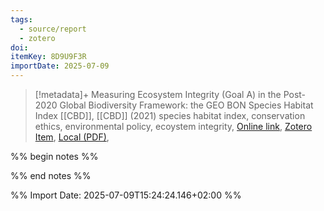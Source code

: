 ```yaml
---
tags:
  - source/report
  - zotero
doi: 
itemKey: 8D9U9F3R
importDate: 2025-07-09
---
```

>[!metadata]+
> Measuring Ecosystem Integrity (Goal A) in the Post-2020 Global Biodiversity Framework: the GEO BON Species Habitat Index
> [[CBD]], 
> [[CBD]] (2021)
> species habitat index, conservation ethics, environmental policy, ecoystem integrity, 
> [Online link](https://www.cbd.int/doc/c/2397/5133/3ce87fa6c735a7bf1cafb905/wg2020-03-inf-06-en.pdf), [Zotero Item](zotero://select/library/items/8D9U9F3R), [Local (PDF)](file://C:/Users/aburg/Documents/references/zotero/storage/8BJAEJ4R/_MeasuringEcosystem.pdf), 

%% begin notes %%

%% end notes %%

%% Import Date: 2025-07-09T15:24:24.146+02:00 %%
